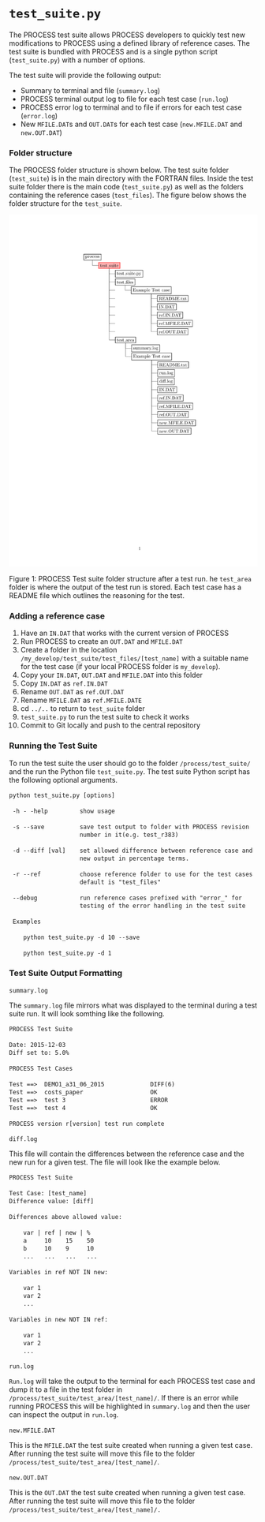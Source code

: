 # `test_suite.py`

The PROCESS test suite allows PROCESS developers to quickly test new modifications to PROCESS using a defined library of reference cases. The test suite is bundled with PROCESS and is a single python script (`test_suite.py`) with a number of options.

The test suite will provide the following output:
* Summary to terminal and file (`summary.log`)
* PROCESS terminal output log to file for each test case (`run.log`)
* PROCESS error log to terminal and to file if errors for each test case (`error.log`)
* New `MFILE.DAT`s and `OUT.DAT`s for each test case (`new.MFILE.DAT` and `new.OUT.DAT`)

### Folder structure

The PROCESS folder structure is shown below. The test suite folder (`test_suite`) is in the main directory with the FORTRAN files. Inside the test suite folder there is the main code (`test_suite.py`) as well as the folders containing the reference cases (`test_files`). The figure below shows the folder structure for the `test_suite`.

![alt text](../images/Test_suite_folder_structure.svg "Test suite folder structure")

Figure 1: PROCESS Test suite folder structure after a test run. he `test_area` folder is where the output of the test run is stored. Each test case has a README file which outlines the reasoning for the test.

### Adding a reference case

1. Have an `IN.DAT` that works with the current version of PROCESS
2. Run PROCESS to create an `OUT.DAT` and `MFILE.DAT`
3. Create a folder in the location `/my_develop/test_suite/test_files/[test_name]` with a suitable name for the test case (if your local PROCESS folder is `my_develop`).
4. Copy your `IN.DAT`, `OUT.DAT` and `MFILE.DAT` into this folder
5. Copy `IN.DAT` as `ref.IN.DAT`
6. Rename `OUT.DAT` as `ref.OUT.DAT`
7. Rename `MFILE.DAT` as `ref.MFILE.DATE`
8. cd `../..` to return to `test_suite` folder
9. `test_suite.py` to run the test suite to check it works
10. Commit to Git locally and push to the central repository

### Running the Test Suite

To run the test suite the user should go to the folder `/process/test_suite/` and the run the Python file `test_suite.py`. The test suite Python script has the following optional arguments.

```
python test_suite.py [options]

 -h - -help         show usage

 -s --save          save test output to folder with PROCESS revision
					number in it(e.g. test_r383)

 -d --diff [val]    set allowed difference between reference case and
					new output in percentage terms.

 -r --ref           choose reference folder to use for the test cases
                    default is "test_files"

 --debug            run reference cases prefixed with "error_" for
                    testing of the error handling in the test suite

 Examples

    python test_suite.py -d 10 --save

    python test_suite.py -d 1
```

### Test Suite Output Formatting

`summary.log`

The `summary.log` file mirrors what was displayed to the terminal during a test suite run. It will look somthing like the following.

```
PROCESS Test Suite

Date: 2015-12-03
Diff set to: 5.0%

PROCESS Test Cases

Test ==>  DEMO1_a31_06_2015             DIFF(6)
Test ==>  costs_paper                   OK
Test ==>  test 3                        ERROR
Test ==>  test 4                        OK

PROCESS version r[version] test run complete
```

`diff.log`

This file will contain the differences between the reference case and the new run for a given test. The file will look like the example below.

```
PROCESS Test Suite

Test Case: [test_name]
Difference value: [diff]

Differences above allowed value:

    var | ref | new | %
    a     10    15    50
    b     10    9     10
    ...   ...   ...   ...

Variables in ref NOT IN new:

    var 1
    var 2
    ...

Variables in new NOT IN ref:

    var 1
    var 2
    ...
```

`run.log`

`Run.log` will take the output to the terminal for each PROCESS test case and dump it to a file in the test folder in `/process/test_suite/test_area/[test_name]/`. If there is an error while running PROCESS this will be highlighted in `summary.log` and then the user can inspect the output in `run.log`.

`new.MFILE.DAT`

This is the `MFILE.DAT` the test suite created when running a given test case. After running the test suite will move this file to the folder `/process/test_suite/test_area/[test_name]/`.

`new.OUT.DAT`

This is the `OUT.DAT` the test suite created when running a given test case. After running the test suite will move this file to the folder `/process/test_suite/test_area/[test_name]/.`